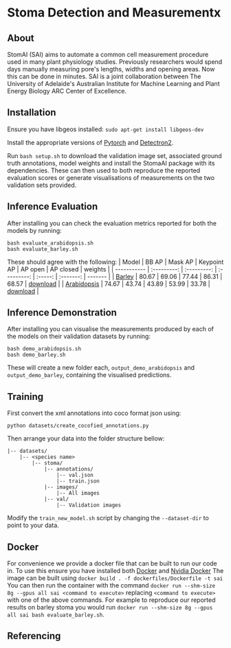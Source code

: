 # Stoma Detection and Measurementx
## About
StomAI (SAI) aims to automate a common cell measurement procedure used in many plant physiology studies. Previously researchers would spend days manually measuring pore's lengths, widths and opening areas. Now this can be done in minutes. SAI is a joint collaboration between The University of Adelaide's Australian Institute for Machine Learning and Plant Energy Biology ARC Center of Excellence.

## Installation
Ensure you have libgeos installed: `sudo apt-get install libgeos-dev`

Install the appropriate versions of [Pytorch](https://pytorch.org/get-started/locally/) and [Detectron2](https://detectron2.readthedocs.io/en/latest/tutorials/install.html).

Run `bash setup.sh` to download the validation image set, associated ground truth annotations, model weights and install the StomaAI package with its dependencies.
These can then used to both reproduce the reported evaluation scores or generate visualisations of measurements on the two validation sets provided.

## Inference Evaluation
After installing you can check the evaluation metrics reported for both the models by running:
```
bash evaluate_arabidopsis.sh
bash evaluate_barley.sh
```
These should agree with the following:
| Model       | BB AP | Mask AP | Keypoint AP | AP open | AP closed | weights |
| ----------- | :---------: | :---------: | :---------: | :-----: | :-------: | ------- |
| [Barley](configs/mask_rcnn_barley.yaml) | 80.67 | 69.06 | 77.44 | 86.31 | 68.57 | [download](https://cloudstor.aarnet.edu.au/plus/s/KWFjWBLlE18n9M9) |
| [Arabidopsis](configs/mask_rcnn_arabidopsis.yaml)  | 74.67 |   43.74  |  43.89   | 53.99 | 33.78 | [download](https://cloudstor.aarnet.edu.au/plus/s/iLB4PwuKqjbdSWg) |

## Inference Demonstration
After installing you can visualise the measurements produced by each of the models on their validation datasets by running:
```
bash demo_arabidopsis.sh
bash demo_barley.sh
```
These will create a new folder each, `output_demo_arabidopsis` and `output_demo_barley`, containing the visualised predictions.

## Training
First convert the xml annotations into coco format json using:
```
python datasets/create_cocofied_annotations.py
```
Then arrange your data into the folder structure bellow:
```
|-- datasets/
    |-- <species name>
        |-- stoma/
            |-- annotations/
                |-- val.json
                |-- train.json
            |-- images/
                |-- All images
            |-- val/
                |-- Validation images
```
Modify the `train_new_model.sh` script by changing the `--dataset-dir` to point to your data.

## Docker
For convenience we provide a docker file that can be built to run our code in.
To use this ensure you have installed both [Docker]() and [Nvidia Docker]()
The image can be built using `docker build . -f dockerfiles/Dockerfile -t sai`
You can then run the container with the command `docker run --shm-size 8g --gpus all sai <command to execute>` replacing `<command to execute>` with one of the above commands. For example to reproduce our reported results on barley stoma you would run `docker run --shm-size 8g --gpus all sai bash evaluate_barley.sh`.

## Referencing
